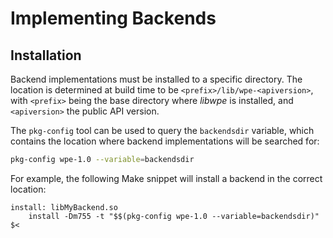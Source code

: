 # Implementing Backends

## Installation

Backend implementations must be installed to a specific directory. The
location is determined at build time to be `<prefix>/lib/wpe-<apiversion>`,
with `<prefix>` being the base directory where *libwpe* is installed, and
`<apiversion>` the public API version.

The `pkg-config` tool can be used to query the `backendsdir` variable,
which contains the location where backend implementations will be searched
for:

```sh
pkg-config wpe-1.0 --variable=backendsdir
```

For example, the following Make snippet will install a backend in the
correct location:

```make
install: libMyBackend.so
	install -Dm755 -t "$$(pkg-config wpe-1.0 --variable=backendsdir)" $<
```
